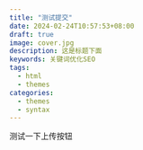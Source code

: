 ```yaml
---
title: "测试提交"
date: 2024-02-24T10:57:53+08:00
draft: true
image: cover.jpg
description: 这是标题下面
keywords: 关键词优化SEO
tags:
  - html
  - themes
categories:
  - themes
  - syntax
---
```

测试一下上传按钮
